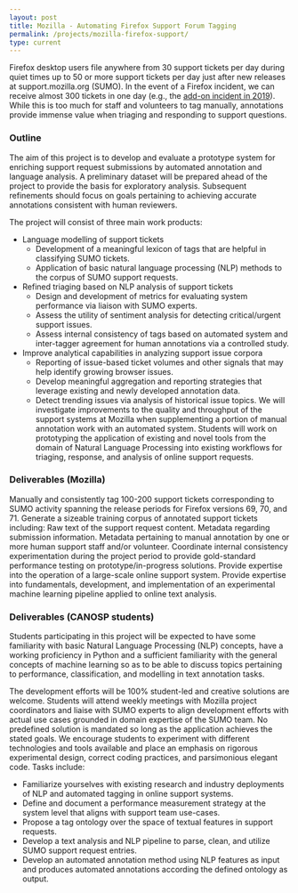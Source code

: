 ```yaml
---
layout: post
title: Mozilla - Automating Firefox Support Forum Tagging
permalink: /projects/mozilla-firefox-support/
type: current
---
```


Firefox desktop users file anywhere from 30 support tickets per day during quiet times up to 50 or more support tickets per day just after new releases at support.mozilla.org (SUMO). In the event of a Firefox incident, we can receive almost 300 tickets in one day (e.g., the [add-on incident in 2019](https://blog.mozilla.org/addons/2019/05/04/update-regarding-add-ons-in-firefox/)). While this is too much for staff and volunteers to tag manually, annotations provide immense value when triaging and responding to support questions.

<!--more-->

### Outline
The aim of this project is to develop and evaluate a prototype system for enriching support request submissions by automated annotation and language analysis. A preliminary dataset will be prepared ahead of the project to provide the basis for exploratory analysis. Subsequent refinements should focus on goals pertaining to achieving accurate annotations consistent with human reviewers.

The project will consist of three main work products:
* Language modelling of support tickets
    * Development of a meaningful lexicon of tags that are helpful in classifying SUMO tickets.
    * Application of basic natural language processing (NLP) methods to the corpus of SUMO support requests.
* Refined triaging based on NLP analysis of support tickets
    * Design and development of metrics for evaluating system performance via liaison with SUMO experts.
    * Assess the utility of sentiment analysis for detecting critical/urgent support issues.
    * Assess internal consistency of tags based on automated system and inter-tagger agreement for human annotations via a controlled study.
* Improve analytical capabilities in analyzing support issue corpora
    * Reporting of issue-based ticket volumes and other signals that may help identify growing browser issues.
    * Develop meaningful aggregation and reporting strategies that leverage existing and newly developed annotation data.
    * Detect trending issues via analysis of historical issue topics.
We will investigate improvements to the quality and throughput of the support systems at Mozilla when supplementing a portion of manual annotation work with an automated system. Students will work on prototyping the application of existing and novel tools from the domain of Natural Language Processing into existing workflows for triaging, response, and analysis of online support requests.

### Deliverables (Mozilla)
Manually and consistently tag 100-200 support tickets corresponding to SUMO activity spanning the release periods for Firefox versions 69, 70, and 71.
Generate a sizeable training corpus of annotated support tickets including:
Raw text of the support request content.
Metadata regarding submission information.
Metadata pertaining to manual annotation by one or more human support staff and/or volunteer.
Coordinate internal consistency experimentation during the project period to provide gold-standard performance testing on prototype/in-progress solutions.
Provide expertise into the operation of a large-scale online support system.
Provide expertise into fundamentals, development, and implementation of an experimental machine learning pipeline applied to online text analysis.

### Deliverables (CANOSP students)

Students participating in this project will be expected to have some familiarity with basic Natural Language Processing (NLP) concepts, have a working proficiency in Python and a sufficient familiarity with the general concepts of machine learning so as to be able to discuss topics pertaining to performance, classification, and modelling in text annotation tasks.

The development efforts will be 100% student-led and creative solutions are welcome. Students will attend weekly meetings with Mozilla project coordinators and liaise with SUMO experts to align development efforts with actual use cases grounded in domain expertise of the SUMO team. No predefined solution is mandated so long as the application achieves the stated goals. We encourage students to experiment with different technologies and tools available and place an emphasis on rigorous experimental design, correct coding practices, and parsimonious elegant code. Tasks include:
* Familiarize yourselves with existing research and industry deployments of NLP and automated tagging in online support systems.
* Define and document a performance measurement strategy at the system level that aligns with support team use-cases.
* Propose a tag ontology over the space of textual features in support requests.
* Develop a text analysis and NLP pipeline to parse, clean, and utilize SUMO support request entries.
* Develop an automated annotation method using NLP features as input and produces automated annotations according the defined ontology as output.
